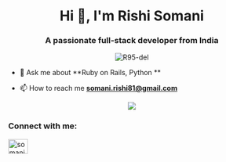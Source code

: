 
<h1 align="center">Hi 👋, I'm Rishi Somani</h1>
<h3 align="center">A passionate full-stack developer from India</h3>
<p align="center"> <img src="https://komarev.com/ghpvc/?username=R95-del&label=Profile%20views&color=0e75b6&style=flat&theme=dark" alt="R95-del" /> </p>

- 💬 Ask me about **Ruby on Rails, Python **

- 📫 How to reach me **somani.rishi81@gmail.com**

<p align="center">
   <img align="center" src="https://streak-stats.demolab.com/?user=R95-del&theme=dark&border_radius=20&date_format=j%20M%5B%20Y%5D">
</p>

<h3 align="left">Connect with me:</h3>
<p align="left">
<a href="https://instagram.com/somanirishi" target="blank"><img align="center" src="https://raw.githubusercontent.com/rahuldkjain/github-profile-readme-generator/master/src/images/icons/Social/instagram.svg" alt="somanirishi" height="30" width="40" /></a>

